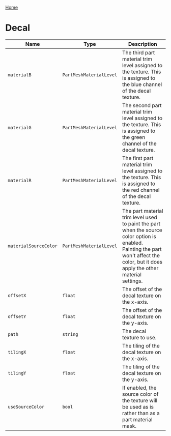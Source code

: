 [Home](https://wnp78.github.io/JunoXml/)

# Decal


|Name|Type|Description|
|--|--|--|
|`materialB`|`PartMeshMaterialLevel`|The third part material trim level assigned to the texture. This is assigned to the blue channel of the decal texture.|
|`materialG`|`PartMeshMaterialLevel`|The second part material trim level assigned to the texture. This is assigned to the green channel of the decal texture.|
|`materialR`|`PartMeshMaterialLevel`|The first part material trim level assigned to the texture. This is assigned to the red channel of the decal texture.|
|`materialSourceColor`|`PartMeshMaterialLevel`|The part material trim level used to paint the part when the source color option is enabled. Painting the part won't affect the color, but it does apply the other material settings.|
|`offsetX`|`float`|The offset of the decal texture on the x-axis.|
|`offsetY`|`float`|The offset of the decal texture on the y-axis.|
|`path`|`string`|The decal texture to use.|
|`tilingX`|`float`|The tiling of the decal texture on the x-axis.|
|`tilingY`|`float`|The tiling of the decal texture on the y-axis.|
|`useSourceColor`|`bool`|If enabled, the source color of the texture will be used as is rather than as a part material mask.|


